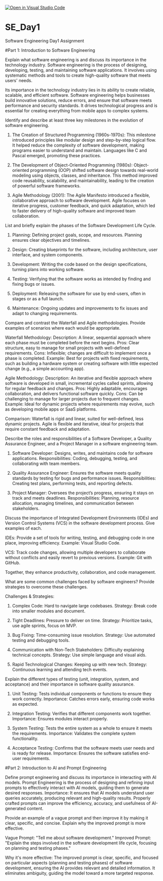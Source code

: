 [![Open in Visual Studio Code](https://classroom.github.com/assets/open-in-vscode-2e0aaae1b6195c2367325f4f02e2d04e9abb55f0b24a779b69b11b9e10269abc.svg)](https://classroom.github.com/online_ide?assignment_repo_id=18391626&assignment_repo_type=AssignmentRepo)
# SE_Day1
Software Engineering Day1 Assignment

#Part 1: Introduction to Software Engineering

Explain what software engineering is and discuss its importance in the technology industry.
Software engineering is the process of designing, developing, testing, and maintaining software applications. It involves using systematic methods and tools to create high-quality software that meets users' needs.

Its importance in the technology industry lies in its ability to create reliable, scalable, and efficient software. Software engineering helps businesses build innovative solutions, reduce errors, and ensure that software meets performance and security standards. It drives technological progress and is essential for creating everything from mobile apps to complex systems.


Identify and describe at least three key milestones in the evolution of software engineering.
1. The Creation of Structured Programming (1960s-1970s): This milestone introduced principles like modular design and step-by-step logical flow. It helped reduce the complexity of software development, making programs easier to understand and maintain. Languages like C and Pascal emerged, promoting these practices.

2. The Development of Object-Oriented Programming (1980s): Object-oriented programming (OOP) shifted software design towards real-world modeling using objects, classes, and inheritance. This method improved code reusability, scalability, and maintainability, leading to the creation of powerful software frameworks.

3. Agile Methodology (2001): The Agile Manifesto introduced a flexible, collaborative approach to software development. Agile focuses on iterative progress, customer feedback, and quick adaptation, which led to faster delivery of high-quality software and improved team collaboration.


List and briefly explain the phases of the Software Development Life Cycle.

1. Planning: Defining project goals, scope, and resources. Planning ensures clear objectives and timelines.

2. Design: Creating blueprints for the software, including architecture, user interface, and system components.

3. Development: Writing the code based on the design specifications, turning plans into working software.

4. Testing: Verifying that the software works as intended by finding and fixing bugs or issues.

5. Deployment: Releasing the software for use by end-users, often in stages or as a full launch.

6. Maintenance: Ongoing updates and improvements to fix issues and adapt to changing requirements.


Compare and contrast the Waterfall and Agile methodologies. Provide examples of scenarios where each would be appropriate.

Waterfall Methodology:
Description: A linear, sequential approach where each phase must be completed before the next begins.
Pros: Clear structure, easy to manage for small projects with well-defined requirements.
Cons: Inflexible; changes are difficult to implement once a phase is completed.
Example: Best for projects with fixed requirements, such as building a hardware system or creating software with little expected change (e.g., a simple accounting app).

Agile Methodology:
Description: An iterative and flexible approach where software is developed in small, incremental cycles called sprints, allowing for regular feedback and changes.
Pros: Highly adaptable, encourages collaboration, and delivers functional software quickly.
Cons: Can be challenging to manage for larger projects due to frequent changes.
Example: Ideal for dynamic projects where requirements may evolve, such as developing mobile apps or SaaS platforms.

Comparison:
Waterfall is rigid and linear, suited for well-defined, less dynamic projects.
Agile is flexible and iterative, ideal for projects that require constant feedback and adaptation.


Describe the roles and responsibilities of a Software Developer, a Quality Assurance Engineer, and a Project Manager in a software engineering team.

1. Software Developer: Designs, writes, and maintains code for software applications.
Responsibilities: Coding, debugging, testing, and collaborating with team members.

2. Quality Assurance Engineer: Ensures the software meets quality standards by testing for bugs and performance issues.
Responsibilities: Creating test plans, performing tests, and reporting defects.

3. Project Manager: Oversees the project’s progress, ensuring it stays on track and meets deadlines.
Responsibilities: Planning, resource allocation, managing timelines, and communication between stakeholders.


Discuss the importance of Integrated Development Environments (IDEs) and Version Control Systems (VCS) in the software development process. Give examples of each.

IDEs: Provide a set of tools for writing, testing, and debugging code in one place, improving efficiency.
Example: Visual Studio Code.

VCS: Track code changes, allowing multiple developers to collaborate without conflicts and easily revert to previous versions.
Example: Git with GitHub.

Together, they enhance productivity, collaboration, and code management.


What are some common challenges faced by software engineers? Provide strategies to overcome these challenges.

Challenges & Strategies:
1. Complex Code: Hard to navigate large codebases.
Strategy: Break code into smaller modules and document.

2. Tight Deadlines: Pressure to deliver on time.
Strategy: Prioritize tasks, use agile sprints, focus on MVP.

3. Bug Fixing: Time-consuming issue resolution.
Strategy: Use automated testing and debugging tools.

4. Communication with Non-Tech Stakeholders: Difficulty explaining technical concepts.
Strategy: Use simple language and visual aids.

5. Rapid Technological Changes: Keeping up with new tech.
Strategy: Continuous learning and attending tech events.


Explain the different types of testing (unit, integration, system, and acceptance) and their importance in software quality assurance.
1. Unit Testing: Tests individual components or functions to ensure they work correctly.
Importance: Catches errors early, ensuring code works as expected.

2. Integration Testing: Verifies that different components work together.
Importance: Ensures modules interact properly.

3. System Testing: Tests the entire system as a whole to ensure it meets the requirements.
Importance: Validates the complete system functionality.

4. Acceptance Testing: Confirms that the software meets user needs and is ready for release.
Importance: Ensures the software satisfies end-user requirements.


#Part 2: Introduction to AI and Prompt Engineering

Define prompt engineering and discuss its importance in interacting with AI models.
Prompt Engineering is the process of designing and refining input prompts to effectively interact with AI models, guiding them to generate desired responses.
Importance: It ensures that AI models understand user queries accurately, producing relevant and high-quality results. Properly crafted prompts can improve the efficiency, accuracy, and usefulness of AI-generated content.


Provide an example of a vague prompt and then improve it by making it clear, specific, and concise. Explain why the improved prompt is more effective.

Vague Prompt:
"Tell me about software development."
Improved Prompt:
"Explain the steps involved in the software development life cycle, focusing on planning and testing phases."

Why it's more effective:
The improved prompt is clear, specific, and focused on particular aspects (planning and testing phases) of software development, ensuring the AI provides relevant and detailed information. It eliminates ambiguity, guiding the model toward a more targeted response.

